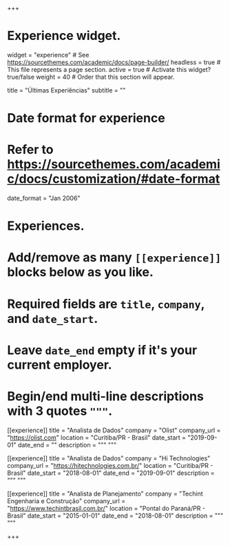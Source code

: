 +++
# Experience widget.
widget = "experience"  # See https://sourcethemes.com/academic/docs/page-builder/
headless = true  # This file represents a page section.
active = true  # Activate this widget? true/false
weight = 40  # Order that this section will appear.

title = "Últimas Experiências"
subtitle = ""

# Date format for experience
#   Refer to https://sourcethemes.com/academic/docs/customization/#date-format
date_format = "Jan 2006"

# Experiences.
#   Add/remove as many `[[experience]]` blocks below as you like.
#   Required fields are `title`, `company`, and `date_start`.
#   Leave `date_end` empty if it's your current employer.
#   Begin/end multi-line descriptions with 3 quotes `"""`.
[[experience]]
  title = "Analista de Dados"
  company = "Olist"
  company_url = "https://olist.com"
  location = "Curitiba/PR - Brasil"
  date_start = "2019-09-01"
  date_end = ""
  description = """
  """

[[experience]]
  title = "Analista de Dados"
  company = "Hi Technologies"
  company_url = "https://hitechnologies.com.br/"
  location = "Curitiba/PR - Brasil"
  date_start = "2018-08-01"
  date_end = "2019-09-01"
  description = """
  """
  
[[experience]]
  title = "Analista de Planejamento"
  company = "Techint Engenharia e Construção"
  company_url = "https://www.techintbrasil.com.br/"
  location = "Pontal do Paraná/PR - Brasil"
  date_start = "2015-01-01"
  date_end = "2018-08-01"
  description = """
  """

+++
